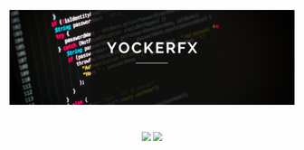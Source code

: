 <p align="center">
 <img src="Word of the day.png"> 
 </p>

<br>
<p align="center">
 <img width="48%" src="https://github-readme-stats.vercel.app/api?username=yockerfx&show_icons=true&theme=radical&count_private=true&custom_title=@yockerfx "> 
 <img  width="48%" src="https://github-readme-streak-stats.herokuapp.com/?user=yockerfx&theme=radical" />
</p>

</p>
